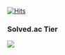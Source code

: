 [![Hits](https://hits.seeyoufarm.com/api/count/incr/badge.svg?url=https%3A%2F%2Fgithub.com%2Fgjbae1212%2Fhit-counter)](https://hits.seeyoufarm.com)       


<!-- [![Jonghun's GitHub stats](https://github-readme-stats.vercel.app/api?username=chjh6107&theme=radical)](https://github.com/anuraghazra/github-readme-stats)

[![Top Langs](https://github-readme-stats.vercel.app/api/top-langs/?username=chjh6107)](https://github.com/anuraghazra/github-readme-stats) -->
### Solved.ac Tier
<img src="http://mazassumnida.wtf/api/v2/generate_badge?boj=k6186&cache=c">
